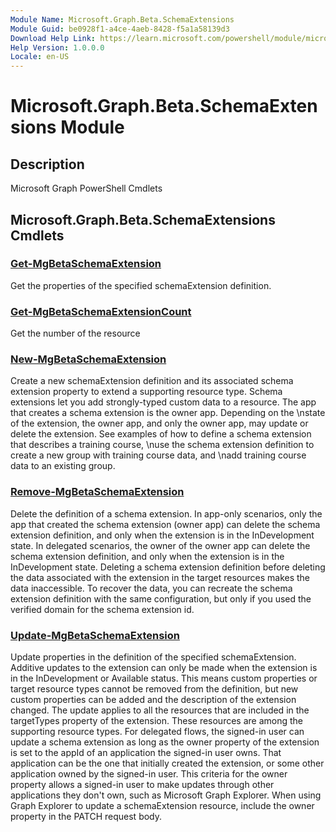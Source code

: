 ```yaml
---
Module Name: Microsoft.Graph.Beta.SchemaExtensions
Module Guid: be0928f1-a4ce-4aeb-8428-f5a1a58139d3
Download Help Link: https://learn.microsoft.com/powershell/module/microsoft.graph.beta.schemaextensions
Help Version: 1.0.0.0
Locale: en-US
---
```


# Microsoft.Graph.Beta.SchemaExtensions Module
## Description
Microsoft Graph PowerShell Cmdlets

## Microsoft.Graph.Beta.SchemaExtensions Cmdlets
### [Get-MgBetaSchemaExtension](Get-MgBetaSchemaExtension.md)
Get the properties of the specified schemaExtension definition.

### [Get-MgBetaSchemaExtensionCount](Get-MgBetaSchemaExtensionCount.md)
Get the number of the resource

### [New-MgBetaSchemaExtension](New-MgBetaSchemaExtension.md)
Create a new schemaExtension definition and its associated schema extension property to extend a supporting resource type.
Schema extensions let you add strongly-typed custom data to a resource.
The app that creates a schema extension is the owner app.
Depending on the \nstate of the extension, the owner app, and only the owner app, may update or delete the extension.
See examples of how to define a schema extension that describes a training course, \nuse the schema extension definition to create a new group with training course data, and \nadd training course data to an existing group.

### [Remove-MgBetaSchemaExtension](Remove-MgBetaSchemaExtension.md)
Delete the definition of a schema extension.
In app-only scenarios, only the app that created the schema extension (owner app) can delete the schema extension definition, and only when the extension is in the InDevelopment state.
In delegated scenarios, the owner of the owner app can delete the schema extension definition, and only when the extension is in the InDevelopment state.
Deleting a schema extension definition before deleting the data associated with the extension in the target resources makes the data inaccessible.
To recover the data, you can recreate the schema extension definition with the same configuration, but only if you used the verified domain for the schema extension id.

### [Update-MgBetaSchemaExtension](Update-MgBetaSchemaExtension.md)
Update properties in the definition of the specified schemaExtension.
Additive updates to the extension can only be made when the extension is in the InDevelopment or Available status.
This means custom properties or target resource types cannot be removed from the definition, but new custom properties can be added and the description of the extension changed.
The update applies to all the resources that are included in the targetTypes property of the extension.
These resources are among the supporting resource types.
For delegated flows, the signed-in user can update a schema extension as long as the owner property of the extension is set to the appId of an application the signed-in user owns.
That application can be the one that initially created the extension, or some other application owned by the signed-in user.
This criteria for the owner property allows a signed-in user to make updates through other applications they don't own, such as Microsoft Graph Explorer.
When using Graph Explorer to update a schemaExtension resource, include the owner property in the PATCH request body.

